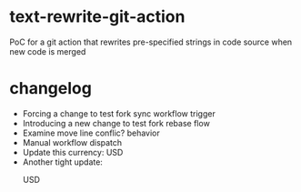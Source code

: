 # text-rewrite-git-action
PoC for a git action that rewrites pre-specified strings in code source when new code is merged

# changelog
- Forcing a change to test fork sync workflow trigger
- Introducing a new change to test fork rebase flow
- Examine move line conflic? behavior
- Manual workflow dispatch
- Update this currency: USD
- Another tight update:<p>USD</p>
